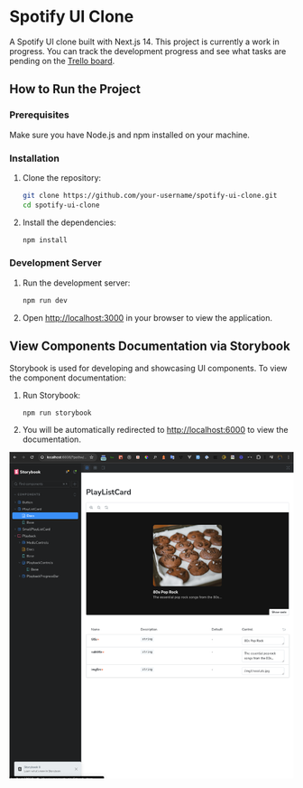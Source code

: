 # Spotify UI Clone

A Spotify UI clone built with Next.js 14. This project is currently a work in progress. You can track the development progress and see what tasks are pending on the [Trello board](https://trello.com/b/cK8QejuG/spotify-ui-clone).

## How to Run the Project

### Prerequisites
Make sure you have Node.js and npm installed on your machine.

### Installation
1. Clone the repository:
    ```bash
    git clone https://github.com/your-username/spotify-ui-clone.git
    cd spotify-ui-clone
    ```
2. Install the dependencies:
    ```bash
    npm install
    ```

### Development Server
1. Run the development server:
    ```bash
    npm run dev
    ```
2. Open [http://localhost:3000](http://localhost:3000) in your browser to view the application.

## View Components Documentation via Storybook

Storybook is used for developing and showcasing UI components. To view the component documentation:

1. Run Storybook:
    ```bash
    npm run storybook
    ```
2. You will be automatically redirected to [http://localhost:6000](http://localhost:6000) to view the documentation.

![storybook](./image.png)